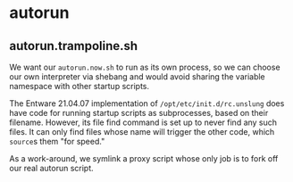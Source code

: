 ﻿
autorun
=======

autorun.trampoline.sh
---------------------

We want our `autorun.now.sh` to run as its own process, so we can
choose our own interpreter via shebang and would avoid sharing the
variable namespace with other startup scripts.

The Entware 21.04.07 implementation of `/opt/etc/init.d/rc.unslung`
does have code for running startup scripts as subprocesses,
based on their filename.
However, its file find command is set up to never find any such files.
It can only find files whose name will trigger the other code,
which `source`s them "for speed."

As a work-around, we symlink a proxy script whose only job is to
fork off our real autorun script.





